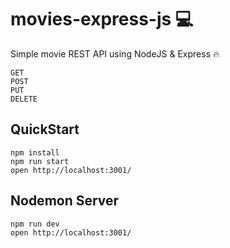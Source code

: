 # movies-express-js 💻
Simple movie REST API using NodeJS & Express 🔥

```
GET 
POST 
PUT 
DELETE
```

## QuickStart
```
npm install
npm run start 
open http://localhost:3001/
``` 

## Nodemon Server
```
npm run dev 
open http://localhost:3001/
``` 
